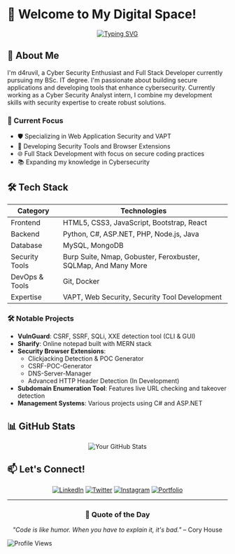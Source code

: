 # 👋 Welcome to My Digital Space!

<div align="center">
  
[![Typing SVG](https://readme-typing-svg.herokuapp.com?font=Fira+Code&pause=1000&width=435&lines=Cyber+Security+Analyst;Full+Stack+Developer;Security+Tools+Developer;Always+Learning+New+Things)](https://git.io/typing-svg)

</div>

## 🚀 About Me

I'm d4ruvil, a Cyber Security Enthusiast and Full Stack Developer currently pursuing my BSc. IT degree. I'm passionate about building secure applications and developing tools that enhance cybersecurity. Currently working as a Cyber Security Analyst intern, I combine my development skills with security expertise to create robust solutions.

### 🎯 Current Focus

- 🛡️ Specializing in Web Application Security and VAPT
- 🔧 Developing Security Tools and Browser Extensions
- 🌐 Full Stack Development with focus on secure coding practices
- 📚 Expanding my knowledge in Cybersecurity

## 🛠️ Tech Stack

<div align="center">

| Category | Technologies |
|----------|-------------|
| Frontend | HTML5, CSS3, JavaScript, Bootstrap, React |
| Backend | Python, C#, ASP.NET, PHP, Node.js, Java |
| Database | MySQL, MongoDB |
| Security Tools | Burp Suite, Nmap, Gobuster, Feroxbuster, SQLMap, And Many More |
| DevOps & Tools | Git, Docker |
| Expertise | VAPT, Web Security, Security Tool Development |

</div>

### 🛠️ Notable Projects

- **VulnGuard**: CSRF, SSRF, SQLi, XXE detection tool (CLI & GUI)
- **Sharify**: Online notepad built with MERN stack
- **Security Browser Extensions**:
  - Clickjacking Detection & POC Generator
  - CSRF-POC-Generator
  - DNS-Server-Manager
  - Advanced HTTP Header Detection (In Development)
- **Subdomain Enumeration Tool**: Features live URL checking and takeover detection
- **Management Systems**: Various projects using C# and ASP.NET

## 📊 GitHub Stats

<div align="center">
  
![Your GitHub Stats](https://github-readme-stats.vercel.app/api?username=d4ruvil&show_icons=true&theme=radical)

</div>

## 📫 Let's Connect!

<div align="center">

[![LinkedIn](https://img.shields.io/badge/LinkedIn-0077B5?style=for-the-badge&logo=linkedin&logoColor=white)](https://www.linkedin.com/in/dhruvil-kundaliya-8a9672263)
[![Twitter](https://img.shields.io/badge/Twitter-1DA1F2?style=for-the-badge&logo=twitter&logoColor=white)](https://twitter.com/unhandsomememer)
[![Instagram](https://img.shields.io/badge/Instagram-E4405F?style=for-the-badge&logo=instagram&logoColor=white)](https://instagram.com/kundaliyadhruvil)
[![Portfolio](https://img.shields.io/badge/Portfolio-FF7139?style=for-the-badge&logo=Firefox-Browser&logoColor=white)](https://d4ruvil.github.io/portfolio/)

</div>

---

<div align="center">
  
### 💭 Quote of the Day

_"Code is like humor. When you have to explain it, it's bad."_ – Cory House

</div>

![Profile Views](https://komarev.com/ghpvc/?username=d4ruvil&color=brightgreen) 

